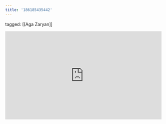 ```yaml
---
title: '186185435442'
---
```

tagged: [[Aga Zaryan]]
<iframe allow="accelerometer; autoplay; clipboard-write; encrypted-media; gyroscope; picture-in-picture" allowfullscreen="" frameborder="0" height="281" id="youtube_iframe" src="https://www.youtube.com/embed/bRRRAJpJkiU?feature=oembed&amp;enablejsapi=1&amp;origin=https://safe.txmblr.com&amp;wmode=opaque" width="500"></iframe>